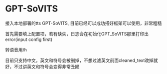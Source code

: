 # GPT-SoVITS

接入本地部署的tts GPT-SoVITS, 目前已经可以成功搭好框架可以使用，非常粗糙


首先需要填上配置项，若有缺失，日志会在初始化GPT_SoVITS那里打印出error(input config first)

转语音用/h

目前只支持中文，英文和符号会被删掉，不想过滤英文前面cleaned_text改掉就好，不过讲英文和符号会变得非常丑陋

